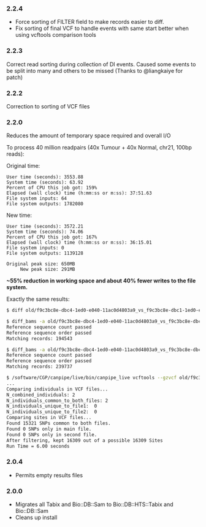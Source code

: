 ### 2.2.4
* Force sorting of FILTER field to make records easier to diff.
* Fix sorting of final VCF to handle events with same start better when using vcftools comparison tools

### 2.2.3
Correct read sorting during collection of DI events.  Caused some events to be split into many and others to be missed (Thanks to @liangkaiye for patch)

### 2.2.2
Correction to sorting of VCF files

### 2.2.0
Reduces the amount of temporary space required and overall I/O

To process 40 million readpairs (40x Tumour + 40x Normal, chr21, 100bp reads):

Original time:
```
User time (seconds): 3553.88
System time (seconds): 63.92
Percent of CPU this job got: 159%
Elapsed (wall clock) time (h:mm:ss or m:ss): 37:51.63
File system inputs: 64
File system outputs: 1782080
```

New time:
```
User time (seconds): 3572.21
System time (seconds): 74.06
Percent of CPU this job got: 167%
Elapsed (wall clock) time (h:mm:ss or m:ss): 36:15.01
File system inputs: 0
File system outputs: 1139128
```

```
Original peak size: 650MB
     New peak size: 291MB
```

__~55% reduction in working space and about 40% fewer writes to the file system.__

Exactly the same results:

```bash
$ diff old/f9c3bc8e-dbc4-1ed0-e040-11ac0d4803a9_vs_f9c3bc8e-dbc1-1ed0-e040-11ac0d4803a9.germline.bed new/f9c3bc8e-dbc4-1ed0-e040-11ac0d4803a9_vs_f9c3bc8e-dbc1-1ed0-e040-11ac0d4803a9.germline.bed

$ diff_bams -a old/f9c3bc8e-dbc4-1ed0-e040-11ac0d4803a9_vs_f9c3bc8e-dbc1-1ed0-e040-11ac0d4803a9_wt.bam -b new/f9c3bc8e-dbc4-1ed0-e040-11ac0d4803a9_vs_f9c3bc8e-dbc1-1ed0-e040-11ac0d4803a9_wt.bam
Reference sequence count passed
Reference sequence order passed
Matching records: 194543

$ diff_bams -a old/f9c3bc8e-dbc4-1ed0-e040-11ac0d4803a9_vs_f9c3bc8e-dbc1-1ed0-e040-11ac0d4803a9_mt.bam -b new/f9c3bc8e-dbc4-1ed0-e040-11ac0d4803a9_vs_f9c3bc8e-dbc1-1ed0-e040-11ac0d4803a9_mt.bam
Reference sequence count passed
Reference sequence order passed
Matching records: 239737

$ /software/CGP/canpipe/live/bin/canpipe_live vcftools --gzvcf old/f9c3bc8e-dbc4-1ed0-e040-11ac0d4803a9_vs_f9c3bc8e-dbc1-1ed0-e040-11ac0d4803a9.flagged.vcf.gz --gzdiff new/f9c3bc8e-dbc4-1ed0-e040-11ac0d4803a9_vs_f9c3bc8e-dbc1-1ed0-e040-11ac0d4803a9.flagged.vcf.gz
...
Comparing individuals in VCF files...
N_combined_individuals:	2
N_individuals_common_to_both_files:	2
N_individuals_unique_to_file1:	0
N_individuals_unique_to_file2:	0
Comparing sites in VCF files...
Found 15321 SNPs common to both files.
Found 0 SNPs only in main file.
Found 0 SNPs only in second file.
After filtering, kept 16309 out of a possible 16309 Sites
Run Time = 6.00 seconds
```

### 2.0.4
* Permits empty results files

### 2.0.0
* Migrates all Tabix and Bio::DB::Sam to Bio::DB::HTS::Tabix and Bio::DB::Sam
* Cleans up install
